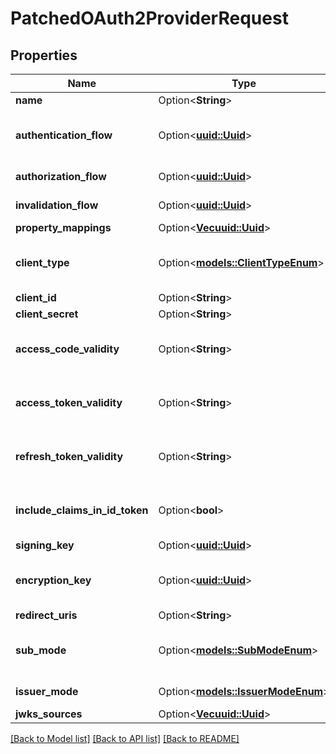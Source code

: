 # PatchedOAuth2ProviderRequest

## Properties

Name | Type | Description | Notes
------------ | ------------- | ------------- | -------------
**name** | Option<**String**> |  | [optional]
**authentication_flow** | Option<[**uuid::Uuid**](uuid::Uuid.md)> | Flow used for authentication when the associated application is accessed by an un-authenticated user. | [optional]
**authorization_flow** | Option<[**uuid::Uuid**](uuid::Uuid.md)> | Flow used when authorizing this provider. | [optional]
**invalidation_flow** | Option<[**uuid::Uuid**](uuid::Uuid.md)> | Flow used ending the session from a provider. | [optional]
**property_mappings** | Option<[**Vec<uuid::Uuid>**](uuid::Uuid.md)> |  | [optional]
**client_type** | Option<[**models::ClientTypeEnum**](ClientTypeEnum.md)> | Confidential clients are capable of maintaining the confidentiality of their credentials. Public clients are incapable | [optional]
**client_id** | Option<**String**> |  | [optional]
**client_secret** | Option<**String**> |  | [optional]
**access_code_validity** | Option<**String**> | Access codes not valid on or after current time + this value (Format: hours=1;minutes=2;seconds=3). | [optional]
**access_token_validity** | Option<**String**> | Tokens not valid on or after current time + this value (Format: hours=1;minutes=2;seconds=3). | [optional]
**refresh_token_validity** | Option<**String**> | Tokens not valid on or after current time + this value (Format: hours=1;minutes=2;seconds=3). | [optional]
**include_claims_in_id_token** | Option<**bool**> | Include User claims from scopes in the id_token, for applications that don't access the userinfo endpoint. | [optional]
**signing_key** | Option<[**uuid::Uuid**](uuid::Uuid.md)> | Key used to sign the tokens. | [optional]
**encryption_key** | Option<[**uuid::Uuid**](uuid::Uuid.md)> | Key used to encrypt the tokens. When set, tokens will be encrypted and returned as JWEs. | [optional]
**redirect_uris** | Option<**String**> | Enter each URI on a new line. | [optional]
**sub_mode** | Option<[**models::SubModeEnum**](SubModeEnum.md)> | Configure what data should be used as unique User Identifier. For most cases, the default should be fine. | [optional]
**issuer_mode** | Option<[**models::IssuerModeEnum**](IssuerModeEnum.md)> | Configure how the issuer field of the ID Token should be filled. | [optional]
**jwks_sources** | Option<[**Vec<uuid::Uuid>**](uuid::Uuid.md)> |  | [optional]

[[Back to Model list]](../README.md#documentation-for-models) [[Back to API list]](../README.md#documentation-for-api-endpoints) [[Back to README]](../README.md)


